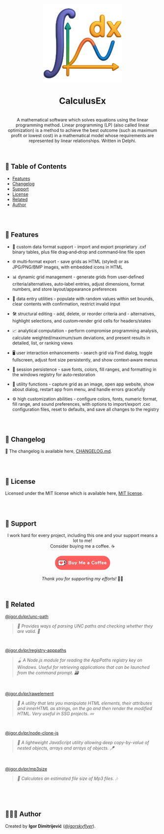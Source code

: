 <div align="center">
  <img src="https://raw.githubusercontent.com/igorskyflyer/calculus-ex/main/assets/calculus-ex.png" alt="Icon of CalculusEx" width="256" height="256">
<h1 align="center">CalculusEx</h1>
</div>

<br>

<div align="center">
  A mathematical software which solves equations using the linear programming method. Linear programming (LP) (also called linear optimization) is a method to achieve the best outcome (such as maximum profit or lowest cost) in a mathematical model whose requirements are represented by linear relationships. Written in Delphi.
</div>

<br>
<br>

## 📃 Table of Contents

- [Features](#-features)
- [Changelog](#-changelog)
- [Support](#-support)
- [License](#-license)
- [Related](#-related)
- [Author](#-author)

<br>
<br>

## 🤖 Features

- 📂 custom data format support - import and export proprietary .cxf binary tables, plus file drag‑and‑drop and command‑line file open

- 🌐 multi‑format export - save grids as HTML (styled) or as JPG/PNG/BMP images, with embedded icons in HTML

- 📊 dynamic grid management - generate grids from user‑defined criteria/alternatives, auto‑label entries, adjust dimensions, format numbers, and store layout/appearance preferences

- 🎲 data entry utilities - populate with random values within set bounds, clear contents with confirmation, restrict invalid input

- 🛠️ structural editing - add, delete, or reorder criteria and - alternatives, highlight selections, and custom‑render grid cells for headers/states

- 📈 analytical computation - perform compromise programming analysis, calculate weighted/maximum/sum deviations, and present results in detailed, list, or ranking views

- 🖥️ user interaction enhancements - search grid via Find dialog, toggle fullscreen, adjust font size persistently, and show context‑aware menus

- 💾 session persistence - save fonts, colors, fill ranges, and formatting in the windows registry for auto‑restoration

- 🧰 utility functions - capture grid as an image, open app website, show about dialog, restart app from menu, and handle errors gracefully

- ⚙️ high customization abilities - configure colors, fonts, numeric format, fill range, and sound preferences, with options to import/export .cxc configuration files, reset to defaults, and save all changes to the registry

<br>
<br>

## 📝 Changelog

📑 The changelog is available here, [CHANGELOG.md](https://github.com/igorskyflyer/calculus-ex/blob/main/CHANGELOG.md).

<br>
<br>

## 🪪 License

Licensed under the MIT license which is available here, [MIT license](https://github.com/igorskyflyer/calculus-ex/blob/main/LICENSE.txt).

<br>
<br>

## 💖 Support

<div align="center">
  I work hard for every project, including this one and your support means a lot to me!
  <br>
  Consider buying me a coffee. ☕
  <br>
  <br>
  <a href="https://ko-fi.com/igorskyflyer" target="_blank"><img src="https://raw.githubusercontent.com/igorskyflyer/igorskyflyer/main/assets/ko-fi.png" alt="Donate to igorskyflyer" width="180" height="46"></a>
  <br>
  <br>
  <em>Thank you for supporting my efforts!</em> 🙏😊
</div>

<br>
<br>

## 🧬 Related

[@igor.dvlpr/unc-path](https://www.npmjs.com/package/@igor.dvlpr/unc-path)

> _🥽 Provides ways of parsing UNC paths and checking whether they are valid. 🎱_

<br>

[@igor.dvlpr/registry-apppaths](https://www.npmjs.com/package/@igor.dvlpr/registry-apppaths)

> _🪀 A Node.js module for reading the AppPaths registry key on Windows. Useful for retrieving applications that can be launched from the command prompt. 🗃_

<br>

[@igor.dvlpr/rawelement](https://www.npmjs.com/package/@igor.dvlpr/rawelement)

> _🐯 A utility that lets you manipulate HTML elements, their attributes and innerHTML as strings, on the go and then render the modified HTML. Very useful in SSG projects. 💤_

<br>

[@igor.dvlpr/node-clone-js](https://www.npmjs.com/package/@igor.dvlpr/node-clone-js)

> _🧬 A lightweight JavaScript utility allowing deep copy-by-value of nested objects, arrays and arrays of objects. 🪁_

<br>

[@igor.dvlpr/mp3size](https://www.npmjs.com/package/@igor.dvlpr/mp3size)

> _🧮 Calculates an estimated file size of Mp3 files. 🎶_

<br>
<br>
<br>

## 👨🏻‍💻 Author
Created by **Igor Dimitrijević** ([*@igorskyflyer*](https://github.com/igorskyflyer/)).
